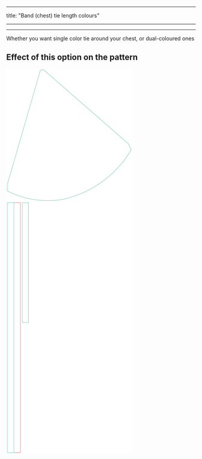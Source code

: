 - - -
title: "Band (chest) tie length colours"
- - -

---

Whether you want single color tie around your chest, or dual-coloured ones

## Effect of this option on the pattern

![This image shows the effect of this option by superimposing several variants that have a different value for this option](bee_bandtiecolours_sample.svg "Effect of this option on the pattern")
